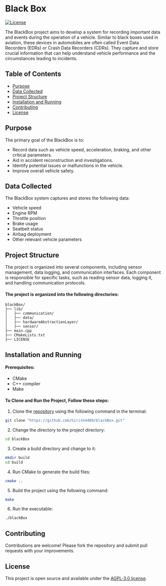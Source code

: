 # Black Box

[![License](https://img.shields.io/badge/license-AGPL--3.0-blue.svg)](https://www.gnu.org/licenses/agpl-3.0.html)

The BlackBox project aims to develop a system for recording important data and events during the operation of a vehicle. Similar to black boxes used in aviation, these devices in automobiles are often called Event Data Recorders (EDRs) or Crash Data Recorders (CDRs). They capture and store crucial information that can help understand vehicle performance and the circumstances leading to incidents.

## Table of Contents

- [Purpose](#purpose)
- [Data Collected](#data-collected)
- [Project Structure](#project-structure)
- [Installation and Running](#installation-and-running)
- [Contributing](#contributing)
- [License](#license)

## Purpose

The primary goal of the BlackBox is to:

- Record data such as vehicle speed, acceleration, braking, and other critical parameters.
- Aid in accident reconstruction and investigations.
- Identify potential issues or malfunctions in the vehicle.
- Improve overall vehicle safety.

## Data Collected

The BlackBox system captures and stores the following data:

- Vehicle speed
- Engine RPM
- Throttle position
- Brake usage
- Seatbelt status
- Airbag deployment
- Other relevant vehicle parameters

## Project Structure

The project is organized into several components, including sensor management, data logging, and communication interfaces. Each component is responsible for specific tasks, such as reading sensor data, logging it, and handling communication protocols.

#### The project is organized into the following directories:

```file tree
blackBox/
├── lib/
│   ├── communication/
│   ├── data/
│   ├── hardwareAbstractionLayer/
│   ├── sensor/
├── main.cpp
├── CMakeLists.txt
├── LICENSE
```

## Installation and Running

#### Prerequisites:

- CMake
- C++ compiler
- Make

#### To Clone and Run the Project, Follow these steps:

1. Clone the [repository](https://github.com/Girish4489/blackBox.git) using the following command in the terminal:

```bash
git clone "https://github.com/Girish4489/blackBox.git"
```

2. Change the directory to the project directory:

```bash
cd blackBox
```

3. Create a build directory and change to it:

```bash
mkdir build
cd build
```

4. Run CMake to generate the build files:

```bash
cmake ..
```

5. Build the project using the following command:

```bash
make
```

6. Run the executable:

```bash
./blackBox
```

## Contributing

Contributions are welcome! Please fork the repository and submit pull requests with your improvements.

## License

This project is open source and available under the [AGPL-3.0 license](LICENSE).
